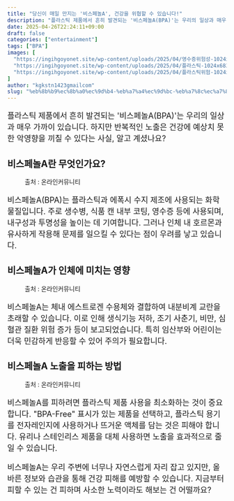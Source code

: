 ```yaml
---
title: "당신이 매일 만지는 '비스페놀A', 건강을 위협할 수 있습니다!"
description: "플라스틱 제품에서 흔히 발견되는 '비스페놀A(BPA)'는 우리의 일상과 매우 가까이 있습니다. 하지만 반복적인 노출은 건강에 예상치 못한 악영향을 끼칠 수 있다는 사실, 알고 계셨나요?"
date: 2025-04-26T22:24:11+09:00
draft: false
categories: ["entertainment"]
tags: ["BPA"]
images: [
  "https://ingihgoyonet.site/wp-content/uploads/2025/04/영수증위험성-1024x683.jpg"
  "https://ingihgoyonet.site/wp-content/uploads/2025/04/플라스틱-1024x683.jpg"
  "https://ingihgoyonet.site/wp-content/uploads/2025/04/플라스틱위험-1024x768.jpg"
]
author: "kgkstn1423gmailcom"
slug: "%eb%8b%b9%ec%8b%a0%ec%9d%b4-%eb%a7%a4%ec%9d%bc-%eb%a7%8c%ec%a7%80%eb%8a%94-%eb%b9%84%ec%8a%a4%ed%8e%98%eb%86%80a-%ea%b1%b4%ea%b0%95%ec%9d%84-%ec%9c%84%ed%98%91%ed%95%a0-%ec%88%98-%ec%9e%88"
---
```


<p style="font-size:18px">플라스틱 제품에서 흔히 발견되는 '비스페놀A(BPA)'는 우리의 일상과 매우 가까이 있습니다. 하지만 반복적인 노출은 건강에 예상치 못한 악영향을 끼칠 수 있다는 사실, 알고 계셨나요?</p> <h2 >비스페놀A란 무엇인가요?</h2> <figure ><img src="https://ingihgoyonet.site/wp-content/uploads/2025/04/영수증위험성-1024x683.jpg" alt="" style="aspect-ratio:16/9;object-fit:cover"/><figcaption >출처 : 온라인커뮤니티</figcaption></figure> <p style="font-size:18px">비스페놀A(BPA)는 플라스틱과 에폭시 수지 제조에 사용되는 화학물질입니다. 주로 생수병, 식품 캔 내부 코팅, 영수증 등에 사용되며, 내구성과 투명성을 높이는 데 기여합니다. 그러나 인체 내 호르몬과 유사하게 작용해 문제를 일으킬 수 있다는 점이 우려를 낳고 있습니다.</p> <h2 >비스페놀A가 인체에 미치는 영향</h2> <figure ><img src="https://ingihgoyonet.site/wp-content/uploads/2025/04/플라스틱-1024x683.jpg" alt="" style="aspect-ratio:16/9;object-fit:cover"/><figcaption >출처 : 온라인커뮤니티</figcaption></figure> <p style="font-size:18px">비스페놀A는 체내 에스트로겐 수용체와 결합하여 내분비계 교란을 초래할 수 있습니다. 이로 인해 생식기능 저하, 조기 사춘기, 비만, 심혈관 질환 위험 증가 등이 보고되었습니다. 특히 임산부와 어린이는 더욱 민감하게 반응할 수 있어 주의가 필요합니다.</p> <h2 >비스페놀A 노출을 피하는 방법</h2> <figure ><img src="https://ingihgoyonet.site/wp-content/uploads/2025/04/플라스틱위험-1024x768.jpg" alt="" style="aspect-ratio:16/9;object-fit:cover"/><figcaption >출처 : 온라인커뮤니티</figcaption></figure> <p style="font-size:18px">비스페놀A를 피하려면 플라스틱 제품 사용을 최소화하는 것이 중요합니다. "BPA-Free" 표시가 있는 제품을 선택하고, 플라스틱 용기를 전자레인지에 사용하거나 뜨거운 액체를 담는 것은 피해야 합니다. 유리나 스테인리스 제품을 대체 사용하면 노출을 효과적으로 줄일 수 있습니다.</p> <p style="font-size:18px">비스페놀A는 우리 주변에 너무나 자연스럽게 자리 잡고 있지만, 올바른 정보와 습관을 통해 건강 피해를 예방할 수 있습니다. 지금부터 피할 수 있는 건 피하며 사소한 노력이라도 해보는 건 어떨까요?</p>
